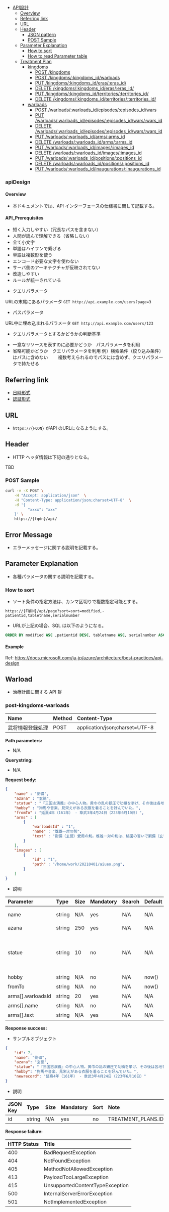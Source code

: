 <!-- TOC -->

- [API設計](#apiDesign)
    - [Overview](#overview)
    - [Referring link](#referring-link)
    - [URL](#url)
    - [Header](#header)
        - [JSON pattern](#json-pattern)
        - [POST Sample](#post-sample)
    - [Parameter Explanation](#parameter-explanation)
        - [How to sort](#how-to-sort)
        - [How to read Parameter table](#how-to-read-parameter-table)
    - [Treatment Plan](#treatment-plan)
        - [kingdoms](#kingdoms)
            - [POST /kingdoms](#post-kingdoms)
            - [POST /kingdoms/:kingdoms_id/warloads](#post-kingdoms-warloads)
            - [PUT /kingdoms/:kingdoms_id/eras/:eras_id/](#put-kingdoms-eras)
            - [DELETE /kingdoms/:kingdoms_id/eras/:eras_id/](#delete-kingdoms-eras)
            - [PUT /kingdoms/:kingdoms_id/territories/:territories_id/](#put-kingdoms-territories)
            - [DELETE /kingdoms/:kingdoms_id/territories/:territories_id/](#delete-kingdoms-territories)
        - [warloads](#kingdoms)
            - [POST /warloads/:warloads_id/episodes/:episodes_id/wars](#post-warloads-wars)
            - [PUT /warloads/:warloads_id/episodes/:episodes_id/wars/:wars_id](#put-warloads-arms)
            - [DELETE /warloads/:warloads_id/episodes/:episodes_id/wars/:wars_id](#delete-warloads-arms)
            - [PUT /warloads/:warloads_id/arms/:arms_id](#put-warloads-arms)
            - [DELETE /warloads/:warloads_id/arms/:arms_id](#delete-warloads-arms)
            - [PUT /warloads/:warloads_id/images/:images_id](#put-warloads-images)
            - [DELETE /warloads/:warloads_id/images/:images_id](#delete-warloads-images)
            - [PUT /warloads/:warloads_id/positions/:positions_id](#put-warloads-positions)
            - [DELETE /warloads/:warloads_id/positions/:positions_id](#delete-warloads-positions)
            - [PUT /warloads/:warloads_id/inaugurations/:inaugurations_id](#put-warloads-inaugurations)

<!-- /TOC -->



### apiDesign

#### Overview
- 本ドキュメントでは、API インターフェースの仕様書に関して記載する。

#### API_Prerequisites
- 短く入力しやすい（冗長なパスを含まない）
- 人間が読んで理解できる（省略しない）
- 全て小文字
- 単語はハイフンで繋げる
- 単語は複数形を使う
- エンコード必要な文字を使わない
- サーバ側のアーキテクチャが反映されてない
- 改造しやすい
- ルールが統一されている

* クエリパラメータ

URLの末尾にあるパラメータ
`GET http://api.example.com/users?page=3`

* パスパラメータ

URL中に埋め込まれるパラメータ
`GET http://api.example.com/users/123`

* クエリパラメータとするかどうかの判断基準
- 一意なリソースを表すのに必要かどうか　パスパラメータを利用
- 省略可能かどうか　クエリパラメータを利用
例）検索条件（絞り込み条件）はパスに含めない
　　複数考えられるのでパスには含めず、クエリパラメータで持たせる

## Referring link
- [日時形式](http://www2.airnet.ne.jp/sardine/docs/NOTE-datetime-19980827.html)
- [認証形式](https://docs.google.com/presentation/d/1Y_oaBuRwniHzDpBqgOze6nU380-bF5CBfYf4MWIRl4Y/edit?usp=sharing)

## URL
- `https://{FQDN}` がAPI のURLになるようにする。

## Header
- HTTP ヘッダ情報は下記の通りとなる。

TBD

### POST Sample

```sh
curl -v -X POST \
    -H "Accept: application/json"  \
    -H "Content-Type: application/json;charset=UTF-8"  \
    -d '{
          "xxxx": "xxx"
    }' \
    https://{fqdn}/api/
```

## Error Message
- エラーメッセージに関する説明を記載する。

## Parameter Explanation
- 各種パラメータの関する説明を記載する。

### How to sort
- ソート条件の指定方法は、カンマ区切りで複数指定可能とする。

```
https://{FQDN}/api/page?sort=sort=modified,-patientid,tabletname,serialnumber
```

- URLが上記の場合、SQL は以下のようになる。

```SQL
ORDER BY modified ASC ,patientid DESC, tabletname ASC, serialnumber ASC
```


#### Example

Ref: https://docs.microsoft.com/ja-jp/azure/architecture/best-practices/api-design

## Warload
- 治療計画に関する API 群

### post-kingdoms-warloads

| Name             | Method | Content-Type                   |
|:-----------------|:-------|:-------------------------------|
| 武将情報登録処理 | POST   | application/json;charset=UTF-8 |


**Path parameters:**  
- N/A

**Querystring:**  
- N/A

**Request body:**  

```json
{
    "name" : "劉備",
    "azana" : "玄徳",
    "statue" : "『三国志演義』の中心人物。黄巾の乱の鎮圧で功績を挙げ、その後は各地を転戦した。諸葛亮の天下三分の計に基づいて益州の地を得て勢力を築き、後漢の滅亡を受けて皇帝に即位して、蜀漢を建国した。その後の、魏・呉・蜀漢による三国鼎立の時代を生じさせた。中庸を心情とする。",
    "hobby" : "狗馬や音楽、見栄えがある衣服を着ることを好んでいた。",
    "fromTo" : "延熹4年（161年） - 章武3年4月24日（223年6月10日）",
    "arms" : [
        {
            "warloadsId" : "1",
            "name" : "雌雄一対の剣",
            "text" : "劉備（玄徳）愛用の剣。雌雄一対の剣は、桃園の誓いで劉備（玄徳）、関羽、張飛が義兄弟の契りを交わした後、黄巾賊討伐の為に先祖から伝わる剣に似せた二振りの剣。三国志の中では劉備（玄徳）が戦う場面はほとんどないので、雌雄一対の剣を二刀流のように使用したかは定かではない。"
        }
    ],
    "images" : [
        {
            "id" : "1",
            "path" : "/home/work/20210401/aiueo.png",
        }
    ]
}
```

- 説明

| Parameter                    | Type   | Size | Mandatory | Search | Default | Remarks               | Format                                                               |
|:-----------------------------|:-------|:-----|:----------|:-------|:--------|:----------------------|:---------------------------------------------------------------------|
| name                  | string | N/A  | yes       | N/A    | N/A     | PATIENTS.KARTE_NUMBER | 半角数値                                                             |
| azana         | string | 250  | yes       | N/A    | N/A     | 編集者のID            | 文字列                                                               |
| statue                | string | 10   | no        | N/A    | N/A     | 保険種類              | 固定値（健康保険, 自賠責, 労災）                                     |
| hobby                      | string | N/A  | no        | N/A    | now()   | 作成日時              |  |
| fromTo                     | string | N/A  | no        | N/A    | now()   | 最終更新日時          |  |
| arms[].warloadsId      | string | 20   | yes       | N/A    | N/A     | 転帰（内容）          |  |
| arms[].name        | string | N/A  | no        | N/A    | N/A     | 終了日時              | |
| arms[].text  | string | N/A  | yes       | N/A    | N/A     | 初検日                |  |

**Response success:**  

- サンプルオブジェクト  

```JSON
{
    "id": 7,
    "name": "劉備",
    "azana": "玄徳",
    "statue": "『三国志演義』の中心人物。黄巾の乱の鎮圧で功績を挙げ、その後は各地を転戦した。諸葛亮の天下三分の計に基づいて益州の地を得て勢力を築き、後漢の滅亡を受けて皇帝に即位して、蜀漢を建国した。その後の、魏・呉・蜀漢による三国鼎立の時代を生じさせた。中庸を心情とする。",
    "hobby": "狗馬や音楽、見栄えがある衣服を着ることを好んでいた。",
    "newrecord": "延熹4年（161年） - 章武3年4月24日（223年6月10日）"
}
```

- 説明

| JSON Key | Type   | Size | Mandatory | Sort | Note               | Format |
|:---------|:-------|:-----|:----------|:-----|:-------------------|:-------|
| id       | string | N/A  | yes       | no   | TREATMENT_PLANS.ID | UUIDv4 |

**Response failure:**  

| HTTP Status | Title                           |
|:------------|:--------------------------------|
| 400         | BadRequestException             |
| 404         | NotFoundException               |
| 405         | MethodNotAllowedException       |
| 413         | PayloadTooLargeException        |
| 415         | UnsupportedContentTypeException |
| 500         | InternalServerErrorException    |
| 501         | NotImplementedException         |

